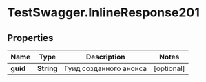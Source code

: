 # TestSwagger.InlineResponse201

## Properties

Name | Type | Description | Notes
------------ | ------------- | ------------- | -------------
**guid** | **String** | Гуид созданного анонса | [optional] 


